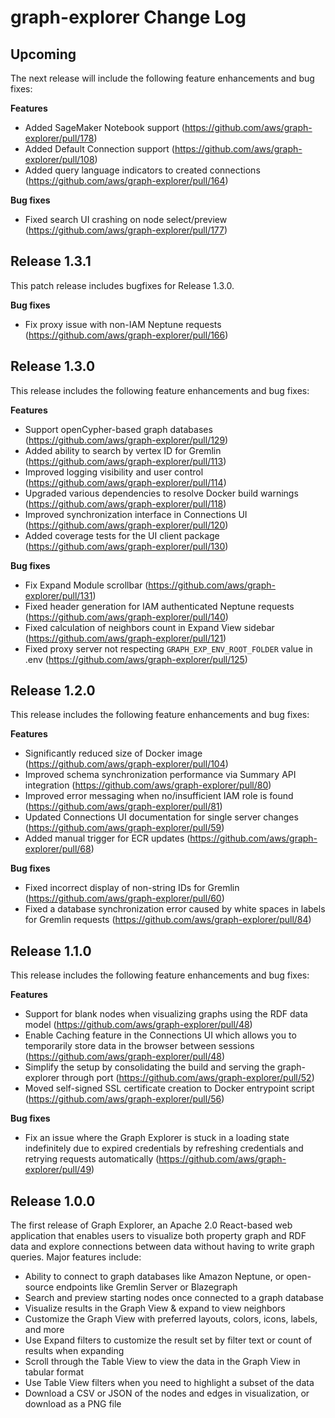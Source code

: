 # graph-explorer Change Log

## Upcoming

The next release will include the following feature enhancements and bug fixes:

**Features**
- Added SageMaker Notebook support (https://github.com/aws/graph-explorer/pull/178)
- Added Default Connection support (https://github.com/aws/graph-explorer/pull/108)
- Added query language indicators to created connections (https://github.com/aws/graph-explorer/pull/164)

**Bug fixes**
- Fixed search UI crashing on node select/preview (https://github.com/aws/graph-explorer/pull/177)

## Release 1.3.1

This patch release includes bugfixes for Release 1.3.0.

**Bug fixes**
- Fix proxy issue with non-IAM Neptune requests (https://github.com/aws/graph-explorer/pull/166)

## Release 1.3.0

This release includes the following feature enhancements and bug fixes:

**Features**
- Support openCypher-based graph databases (https://github.com/aws/graph-explorer/pull/129)
- Added ability to search by vertex ID for Gremlin (https://github.com/aws/graph-explorer/pull/113)
- Improved logging visibility and user control (https://github.com/aws/graph-explorer/pull/114)
- Upgraded various dependencies to resolve Docker build warnings (https://github.com/aws/graph-explorer/pull/118)
- Improved synchronization interface in Connections UI (https://github.com/aws/graph-explorer/pull/120)
- Added coverage tests for the UI client package (https://github.com/aws/graph-explorer/pull/130)

**Bug fixes**
- Fix Expand Module scrollbar (https://github.com/aws/graph-explorer/pull/131)
- Fixed header generation for IAM authenticated Neptune requests (https://github.com/aws/graph-explorer/pull/140)
- Fixed calculation of neighbors count in Expand View sidebar (https://github.com/aws/graph-explorer/pull/121)
- Fixed proxy server not respecting `GRAPH_EXP_ENV_ROOT_FOLDER` value in .env (https://github.com/aws/graph-explorer/pull/125)

## Release 1.2.0

This release includes the following feature enhancements and bug fixes:

**Features**
- Significantly reduced size of Docker image (https://github.com/aws/graph-explorer/pull/104)
- Improved schema synchronization performance via Summary API integration (https://github.com/aws/graph-explorer/pull/80)
- Improved error messaging when no/insufficient IAM role is found (https://github.com/aws/graph-explorer/pull/81)
- Updated Connections UI documentation for single server changes (https://github.com/aws/graph-explorer/pull/59)
- Added manual trigger for ECR updates (https://github.com/aws/graph-explorer/pull/68)

**Bug fixes**
- Fixed incorrect display of non-string IDs for Gremlin (https://github.com/aws/graph-explorer/pull/60)
- Fixed a database synchronization error caused by white spaces in labels for Gremlin requests (https://github.com/aws/graph-explorer/pull/84)

## Release 1.1.0

This release includes the following feature enhancements and bug fixes:

**Features**

* Support for blank nodes when visualizing graphs using the RDF data model (https://github.com/aws/graph-explorer/pull/48)
* Enable Caching feature in the Connections UI which allows you to temporarily store data in the browser between sessions (https://github.com/aws/graph-explorer/pull/48)
* Simplify the setup by consolidating the build and serving the graph-explorer through port (https://github.com/aws/graph-explorer/pull/52)
* Moved self-signed SSL certificate creation to Docker entrypoint script (https://github.com/aws/graph-explorer/pull/56)

**Bug fixes**

* Fix an issue where the Graph Explorer is stuck in a loading state indefinitely due to expired credentials by refreshing credentials and retrying requests automatically (https://github.com/aws/graph-explorer/pull/49)


## Release 1.0.0

The first release of Graph Explorer, an Apache 2.0 React-based web application that enables users to visualize both property graph and RDF data and explore connections between data without having to write graph queries. Major features include:

* Ability to connect to graph databases like Amazon Neptune, or open-source endpoints like Gremlin Server or Blazegraph
* Search and preview starting nodes once connected to a graph database
* Visualize results in the Graph View & expand to view neighbors
* Customize the Graph View with preferred layouts, colors, icons, labels, and more
* Use Expand filters to customize the result set by filter text or count of results when expanding
* Scroll through the Table View to view the data in the Graph View in tabular format
* Use Table View filters when you need to highlight a subset of the data
* Download a CSV or JSON of the nodes and edges in visualization, or download as a PNG file
